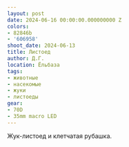 ```yaml
---
layout: post
date: 2024-06-16 00:00:00.000000000 Z
colors:
- 82846b
- '606958'
shoot_date: 2024-06-13
title: Листоед
author: Д.Г.
location: Ёльбаза
tags:
- животные
- насекомые
- жуки
- листоеды
gear:
- 70D
- 35mm macro LED
---
```

Жук-листоед и клетчатая рубашка.

